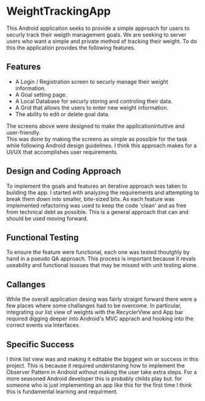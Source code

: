 # WeightTrackingApp


This Android application seeks to provide a simple approach for users to securly track 
their weigth management goals.  We are seeking to server users who want a simple and 
private method of tracking their weight. To do this the application provides the following
features.

## Features
- A Login / Registration screen to securly manage their weight information.
- A Goal setting page.
- A Local Database for securly storing and controling their data.
- A Grid that allows the users to enter new weight information.
- The ability to edit or delete goal data.

The screens above were designed to make the applicationintuitive and user-friendly.  
This was done by making the screens as simple as possible for the task while following
Android design guidelines.  I think this approach makes for a UI/UX that accomplishes
user requirements.

## Design and Coding Approach
To implement the goals and features an iterative approach was taken to building the app.
I started with analyzing the requirements and attempting to break them down into smaller,
bite-sized bits.  As each feature was implemented refactoring was used to keep the code 
'clean' and as free from technical debt as possible.  This is a general approach that can
and should be used moving forward.

## Functional Testing
To ensure the feature were functional, each one was tested thoutghly by hand in a pseudo QA 
approach.  This process is important because it revals useability and functional isssues 
that may be missed with unit testing alone.

## Callanges
While the overall application desing was fairly straignt forward there were a few places where
some challanges had to be overcome.  In particular, integrating our list view of weights with the
RecyclerView and App bar required digging deeper into Android's MVC apprach and hooking into the 
correct events via Interfaces.

## Specific Success
I think list view was and making it editable the biggest win or success in this project.  This is 
because it required understaning how to implement the Observer Pattern in Android without making the
user take extra steps. For a more seasoned Android developer this is probably childs play but. for someone
who is just implementing an app like this for the first time I think this is fundamental learning and requirment.

